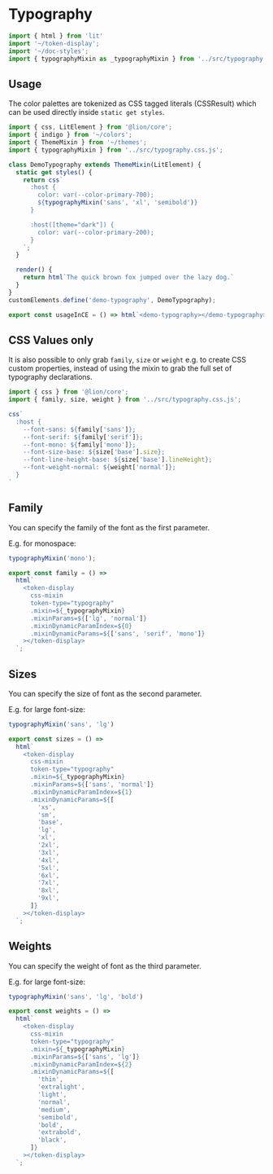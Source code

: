 # Typography

```js script
import { html } from 'lit'
import '~/token-display';
import '~/doc-styles';
import { typographyMixin as _typographyMixin } from '../src/typography.css.js';
```

## Usage

The color palettes are tokenized as CSS tagged literals (CSSResult) which can be used directly inside `static get styles`.

```js preview-story
import { css, LitElement } from '@lion/core';
import { indigo } from '~/colors';
import { ThemeMixin } from '~/themes';
import { typographyMixin } from '../src/typography.css.js';

class DemoTypography extends ThemeMixin(LitElement) { 
  static get styles() {
    return css`
      :host {
        color: var(--color-primary-700);
        ${typographyMixin('sans', 'xl', 'semibold')}
      }

      :host([theme="dark"]) {
        color: var(--color-primary-200);
      }
    `;
  }

  render() {
    return html`The quick brown fox jumped over the lazy dog.`
  }
}
customElements.define('demo-typography', DemoTypography);

export const usageInCE = () => html`<demo-typography></demo-typography>`;
```

## CSS Values only

It is also possible to only grab `family`, `size` or `weight` e.g. to create CSS custom properties,
instead of using the mixin to grab the full set of typography declarations.

```js
import { css } from '@lion/core';
import { family, size, weight } from '../src/typography.css.js';

css`
  :host {
    --font-sans: ${family['sans']};
    --font-serif: ${family['serif']};
    --font-mono: ${family['mono']};
    --font-size-base: ${size['base'].size};
    --font-line-height-base: ${size['base'].lineHeight};
    --font-weight-normal: ${weight['normal']};
  }
`
```

## Family

You can specify the family of the font as the first parameter.

E.g. for monospace:

```js
typographyMixin('mono');
```

```js story
export const family = () =>
  html`
    <token-display 
      css-mixin
      token-type="typography"
      .mixin=${_typographyMixin}
      .mixinParams=${['lg', 'normal']}
      .mixinDynamicParamIndex=${0}
      .mixinDynamicParams=${['sans', 'serif', 'mono']}
    ></token-display>
  `;
```

## Sizes

You can specify the size of font as the second parameter.

E.g. for large font-size:

```js
typographyMixin('sans', 'lg')
```

```js story
export const sizes = () =>
  html`
    <token-display 
      css-mixin
      token-type="typography"
      .mixin=${_typographyMixin}
      .mixinParams=${['sans', 'normal']}
      .mixinDynamicParamIndex=${1}
      .mixinDynamicParams=${[
        'xs',
        'sm',
        'base',
        'lg',
        'xl',
        '2xl',
        '3xl',
        '4xl',
        '5xl',
        '6xl',
        '7xl',
        '8xl',
        '9xl',
      ]}
    ></token-display>
  `;
```

## Weights

You can specify the weight of font as the third parameter.

E.g. for large font-size:

```js
typographyMixin('sans', 'lg', 'bold')
```

```js story
export const weights = () =>
  html`
    <token-display 
      css-mixin
      token-type="typography"
      .mixin=${_typographyMixin}
      .mixinParams=${['sans', 'lg']}
      .mixinDynamicParamIndex=${2}
      .mixinDynamicParams=${[
        'thin',
        'extralight',
        'light',
        'normal',
        'medium',
        'semibold',
        'bold',
        'extrabold',
        'black', 
      ]}
    ></token-display>
  `;
```
